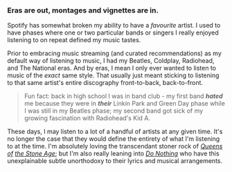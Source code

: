 ### Eras are out, montages and vignettes are in.

Spotify has somewhat broken my ability to have a _favourite_ artist. I used to have phases where one or two particular bands or singers I really enjoyed listening to on repeat defined my music tastes.

Prior to embracing music streaming (and curated recommendations) as my default way of listening to music, I had my Beatles, Coldplay, Radiohead, and The National eras. And by eras, I mean I only ever wanted to listen to music of the _exact_ same style. That usually just meant sticking to listening to that same artist's entire discography front-to-back, back-to-front.

> Fun fact: back in high school I was in band club - my first band **_hated_** me because they were in **_their_** Linkin Park and Green Day phase while I was still in my Beatles phase; my second band got sick of my growing fascination with Radiohead's Kid A.

These days, I may listen to a lot of a handful of artists at any given time. It's no longer the case that they would define the entirety of what I'm listening to at the time. I'm absolutely loving the transcendant stoner rock of [_Queens of_](https://www.youtube.com/watch?v=5DGzijoY-us) [_the Stone Age_](https://www.youtube.com/watch?v=9oz3BLU3O3Y); but I'm also really leaning into [_Do Nothing_](https://www.youtube.com/watch?v=j4bYwFUfJmE) who have this unexplainable subtle unorthodoxy to their lyrics and musical arrangements.
